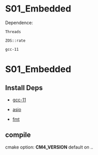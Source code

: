 # S01_Embedded
Dependence:

	Threads

	ZOS::rate
	
	gcc-11

# S01_Embedded

## Install Deps

- [gcc-11](https://stackoverflow.com/questions/67298443/when-gcc-11-will-appear-in-ubuntu-repositories?answertab=votes#tab-top)

- [asio](https://think-async.com/Asio/)

- [fmt](https://fmt.dev/8.1.0/)

## compile

cmake option: **CM4_VERSION** default on
..
